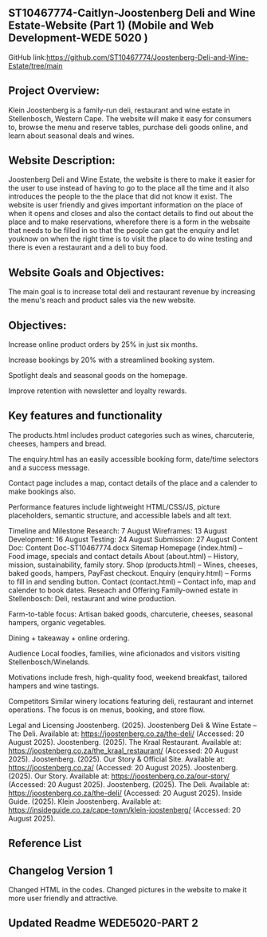 ## ST10467774-Caitlyn-Joostenberg Deli and Wine Estate-Website (Part 1) (Mobile and Web Development-WEDE 5020 ) 
 GitHub link:https://github.com/ST10467774/Joostenberg-Deli-and-Wine-Estate/tree/main

## Project Overview: 
Klein Joostenberg is a family-run deli, restaurant and wine estate in Stellenbosch, Western Cape. The website will make it easy for consumers to, browse the menu and reserve tables, purchase deli goods online, and learn about seasonal deals and wines.

## Website Description: 
Joostenberg Deli and Wine Estate, the website is there to make it easier for the user to use instead of having to go to the place all the time and it also introduces the people to the the place that did not know it exist. The website is user friendly and gives important information on the place of when it opens and closes and also the contact details to find out about the place and to make reservations, wherefore there is a form in the websaite that needs to be filled in so that the people can gat the enquiry and let youknow on when the right time is to visit the place to do wine testing and there is even a restaurant and a deli to buy food.

## Website Goals and Objectives: 
The main goal is to increase total deli and restaurant revenue by increasing the menu's reach and product sales via the new website.

## Objectives:

Increase online product orders by 25% in just six months.

Increase bookings by 20% with a streamlined booking system.

Spotlight deals and seasonal goods on the homepage.

Improve retention with newsletter and loyalty rewards.

## Key features and functionality 
The products.html includes product categories such as wines, charcuterie, cheeses, hampers and bread.

The enquiry.html has an easily accessible booking form, date/time selectors and a success message.

Contact page includes a map, contact details of the place and a calender to make bookings also.

Performance features include lightweight HTML/CSS/JS, picture placeholders, semantic structure, and accessible labels and alt text.

Timeline and Milestone Research: 7 August Wireframes: 13 August Development: 16 August Testing: 24 August Submission: 27 August Content Doc: Content Doc-ST10467774.docx Sitemap Homepage (index.html) – Food image, specials and contact details About (about.html) – History, mission, sustainability, family story. Shop (products.html) – Wines, cheeses, baked goods, hampers, PayFast checkout. Enquiry (enquiry.html) – Forms to fill in and sending button. Contact (contact.html) – Contact info, map and calender to book dates. Reseach and Offering Family-owned estate in Stellenbosch: Deli, restaurant and wine production.

Farm-to-table focus: Artisan baked goods, charcuterie, cheeses, seasonal hampers, organic vegetables.

Dining + takeaway + online ordering.

Audience Local foodies, families, wine aficionados and visitors visiting Stellenbosch/Winelands.

Motivations include fresh, high-quality food, weekend breakfast, tailored hampers and wine tastings.

Competitors Similar winery locations featuring deli, restaurant and internet operations. The focus is on menus, booking, and store flow.

Legal and Licensing Joostenberg. (2025). 
Joostenberg Deli & Wine Estate – The Deli. Available at: https://joostenberg.co.za/the-deli/ (Accessed: 20 August 2025). 
Joostenberg. (2025). The Kraal Restaurant. Available at: https://joostenberg.co.za/the_kraal_restaurant/ (Accessed: 20 August 2025).
Joostenberg. (2025). Our Story & Official Site. Available at: https://joostenberg.co.za/ (Accessed: 20 August 2025). 
Joostenberg. (2025). Our Story. Available at: https://joostenberg.co.za/our-story/ (Accessed: 20 August 2025). 
Joostenberg. (2025). The Deli. Available at: https://joostenberg.co.za/the-deli/ (Accessed: 20 August 2025). 
Inside Guide. (2025). Klein Joostenberg. Available at: https://insideguide.co.za/cape-town/klein-joostenberg/ (Accessed: 20 August 2025). 

## Reference List

## Changelog Version 1
Changed HTML in the codes. 
Changed pictures in the website to make it more user friendly and attractive.

## Updated Readme WEDE5020-PART 2
